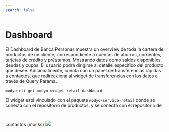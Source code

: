 ```yaml
---
search: false
---
```


# Dashboard 

El Dashboard de Banca Personas muestra un overview de toda la cartera de productos de un cliente, correspondiente a cuentas de ahorros, corrientes, tarjetas de crédito y préstamos. Mostrando datos como saldos disponibles, deudas y cupos. El usuario podrá dirigirse al detalle específico del producto que desee.
Adicionalmente, cuenta con un panel de transferencias rápidas a contactos, que redirecciona al widget de transferencias con los datos a través de Query Params.

```bash
modyo-cli get modyo-widget-retail-dashboard
```

El widget está vinculado con el paquete `modyo-service-retail` donde se conecta con el repositorio de productos, y se conecta con el repositorio de contactos (mocks)
<img src="/assets/img/dynamic/experiences/retail/dashboard.jpg" style="border: 1px solid #EEE; margin-top: 40px">

<!--
### Componentes del Design System

- MApp
- MButton
- MIcon
- MQuickAction
- MSelect
- MCurrency
- MSkeleton

### Variables de Liquid
- product-path-saving
- product-path-checking
- product-path-credit-card
- product-path-loans
- transfers-path
- api-user-id
- api-path
- use-authentication
- mock-contacts
- mock-products
- mock-categories
-->